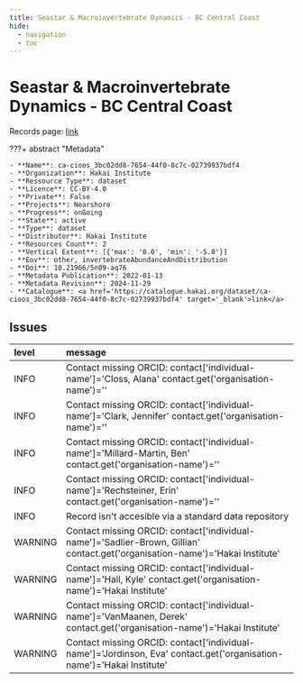 ```yaml
---
title: Seastar & Macroinvertebrate Dynamics - BC Central Coast
hide:
  - navigation
  - toc
---
```


# Seastar & Macroinvertebrate Dynamics - BC Central Coast

Records page: <a href='https://catalogue.hakai.org/dataset/ca-cioos_3bc02dd8-7654-44f0-8c7c-02739937bdf4' target='_blank'>link</a>

???+ abstract "Metadata"

    - **Name**: ca-cioos_3bc02dd8-7654-44f0-8c7c-02739937bdf4 
    - **Organization**: Hakai Institute 
    - **Ressource Type**: dataset 
    - **Licence**: CC-BY-4.0 
    - **Private**: False 
    - **Projects**: Nearshore 
    - **Progress**: onGoing 
    - **State**: active 
    - **Type**: dataset 
    - **Distributor**: Hakai Institute 
    - **Resources Count**: 2 
    - **Vertical Extent**: [{'max': '0.0', 'min': '-5.0'}] 
    - **Eov**: other, invertebrateAbundanceAndDistribution 
    - **Doi**: 10.21966/5n09-aq76 
    - **Metadata Publication**: 2022-01-13 
    - **Metadata Revision**: 2024-11-29 
    - **Catalogue**: <a href='https://catalogue.hakai.org/dataset/ca-cioos_3bc02dd8-7654-44f0-8c7c-02739937bdf4' target='_blank'>link</a> 

<div id='map'></div>




## Issues
| level   | message                                                                                                                       |
|:--------|:------------------------------------------------------------------------------------------------------------------------------|
| INFO    | Contact missing ORCID: contact['individual-name']='Closs, Alana' contact.get('organisation-name')=''                          |
| INFO    | Contact missing ORCID: contact['individual-name']='Clark, Jennifer' contact.get('organisation-name')=''                       |
| INFO    | Contact missing ORCID: contact['individual-name']='Millard-Martin, Ben' contact.get('organisation-name')=''                   |
| INFO    | Contact missing ORCID: contact['individual-name']='Rechsteiner, Erin' contact.get('organisation-name')=''                     |
| INFO    | Record isn't accesible via a standard data repository                                                                         |
| WARNING | Contact missing ORCID: contact['individual-name']='Sadlier-Brown, Gillian' contact.get('organisation-name')='Hakai Institute' |
| WARNING | Contact missing ORCID: contact['individual-name']='Hall, Kyle' contact.get('organisation-name')='Hakai Institute'             |
| WARNING | Contact missing ORCID: contact['individual-name']='VanMaanen, Derek' contact.get('organisation-name')='Hakai Institute'       |
| WARNING | Contact missing ORCID: contact['individual-name']='Jordinson, Eva' contact.get('organisation-name')='Hakai Institute'         |


<script>
   document.addEventListener("DOMContentLoaded", function() {
    var map = L.map('map').setView([51.505, -125.09], 5);
    L.tileLayer('https://tile.openstreetmap.org/{z}/{x}/{y}.png', {
        maxZoom: 19,
        attribution: '&copy; <a href="http://www.openstreetmap.org/copyright">OpenStreetMap</a>'
    }).addTo(map);
    var geojsonFeature = {
        "type": "Feature",
        "properties": {
            "name" : "Seastar & Macroinvertebrate Dynamics - BC Central Coast"
        },
        "geometry": {'type': 'Polygon', 'coordinates': [[[-128.2, 51.63], [-128.1, 51.63], [-128.1, 51.67], [-128.2, 51.67], [-128.2, 51.63]]]}
    }
    L.geoJSON(geojsonFeature).addTo(map);
   })
</script>